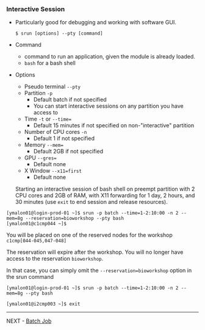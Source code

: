 
### Interactive Session

- Particularly good for debugging and working with software GUI. 

  `$ srun [options] --pty [command]`

- Command 

  - command to run an application, given the module is already loaded.
  - `bash` for a bash shell

- Options

  - Pseudo terminal `--pty`
  - Partition `-p` 
    - Default batch if not specified
    - You can start interactive sessions on any partition you have access to
  - Time `-t` or `--time=`
    - Default 15 minutes if not specified on non-"interactive" partition
  - Number of CPU cores `-n` 
    - Default 1 if not specified
  - Memory `--mem=`
    - Default 2GB if not specified
  - GPU `--gres=`
    - Default none
  - X Window `--x11=first`
    - Default none	

  Starting an interactive session of bash shell on preempt partition with 2 CPU cores and 2GB of RAM, with X11 forwarding for 1 day, 2 hours, and 30 minutes (use `exit` to end session and release resources).

```
[ymalon01@login-prod-01 ~]$ srun -p batch --time=1-2:10:00 -n 2 --mem=8g --reservation=bioworkshop --pty bash
[ymalon01@c1cmp044 ~]$

```
You will be placed on one of the reserved nodes for the workshop `c1cmp[044-045,047-048]`

The reservation will expire after the workshop. You will no longer have access to the reservation `bioworkshop`. 

In that case, you can simply omit the `--reservation=bioworkshop` option in the srun command

```
[ymalon01@login-prod-01 ~]$ srun -p batch --time=1-2:10:00 -n 2 --mem=8g --pty bash

[ymalon01@i2cmp003 ~]$ exit

```
---

NEXT - [Batch Job](Batch_Job.md)

